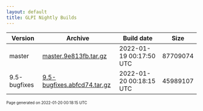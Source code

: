 ```yaml
---
layout: default
title: GLPI Nightly Builds
---
```


Version|Archive|Build date|Size
---|---|---|---
master|[master.9e813fb.tar.gz](master.9e813fb.tar.gz)|2022-01-19 00:17:50 UTC|87709074
9.5-bugfixes|[9.5-bugfixes.abfcd74.tar.gz](9.5-bugfixes.abfcd74.tar.gz)|2022-01-20 00:18:15 UTC|45989107

<font size="1">Page generated on 2022-01-20 00:18:15 UTC</font>

